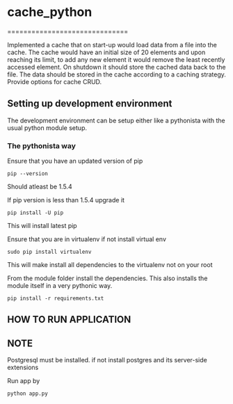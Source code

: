 # cache_python
==============================

Implemented a cache that on start-up would load data from a file into the cache. The cache would have an initial size of 20 elements and upon reaching its limit, to add any new element it would remove the least recently accessed element. On shutdown it should store the cached data back to the file. The data should be stored in the cache according to a caching strategy. Provide options for cache CRUD.

## Setting up development environment

The development environment can be setup either like a pythonista
with the usual python module setup.

### The pythonista way

Ensure that you have an updated version of pip

```
pip --version
```
Should atleast be 1.5.4

If pip version is less than 1.5.4 upgrade it
```
pip install -U pip
```

This will install latest pip

Ensure that you are in virtualenv
if not install virtual env
```
sudo pip install virtualenv
```
This will make install all dependencies to the virtualenv
not on your root

From the module folder install the dependencies. This also installs
the module itself in a very pythonic way.

```
pip install -r requirements.txt
```

## HOW TO RUN APPLICATION


## NOTE
Postgresql must be installed.
if not install postgres and its server-side extensions


Run app by 
```
python app.py
```
### 
